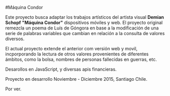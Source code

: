 #Máquina Condor

Este proyecto busca adaptar los trabajos artísticos del artista visual **Demian Schopf**  **"Máquina Condor"** dispositivos móviles y web. El proyecto original remezcla un poema de Luís de Góngora en base a la modificación de una serie de palabras variables que cambian en relación a la consulta de valores diversos.

El actual proyecto extende el anterior com versión web y movil, incporporando la lectura de otros valores provenientes de diferentes ámbitos, como la bolsa, nombres de personas fallecidas en guerras, etc.

Desarollos en JavaScript, y diversas apis financieras.

Proyecto en desarrollo Noviembre - Diciembre 2015, Santiago Chile. 

Por ver.


